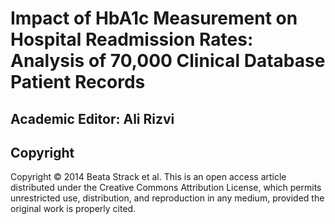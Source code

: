 # Impact of HbA1c Measurement on Hospital Readmission Rates: Analysis of 70,000 Clinical Database Patient Records
## Academic Editor: Ali Rizvi
## Copyright
Copyright © 2014 Beata Strack et al. This is an open access article distributed under the Creative Commons Attribution License, which permits unrestricted use, distribution, and reproduction in any medium, provided the original work is properly cited.
